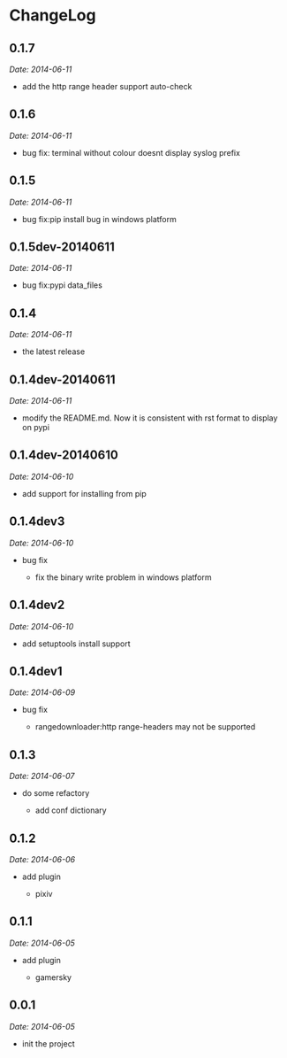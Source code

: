 ChangeLog
=========

0.1.7
---------

*Date: 2014-06-11*

-  add the http range header support auto-check 

0.1.6
---------

*Date: 2014-06-11*

-  bug fix: terminal without colour doesnt display syslog prefix

0.1.5
---------

*Date: 2014-06-11*

-  bug fix:pip install bug in windows platform

0.1.5dev-20140611
---------

*Date: 2014-06-11*

-  bug fix:pypi data_files

0.1.4
---------

*Date: 2014-06-11*

-  the latest release

0.1.4dev-20140611
---------

*Date: 2014-06-11*

-  modify the README.md. Now it is consistent with rst format to display on pypi

0.1.4dev-20140610
---------

*Date: 2014-06-10*

-  add support for installing from pip

0.1.4dev3
---------

*Date: 2014-06-10*

-  bug fix

   -  fix the binary write problem in windows platform

0.1.4dev2
---------

*Date: 2014-06-10*

-  add setuptools install support

0.1.4dev1
---------

*Date: 2014-06-09*

-  bug fix

   -  rangedownloader:http range-headers may not be supported

0.1.3
-----

*Date: 2014-06-07*

-  do some refactory

   -  add conf dictionary

0.1.2
-----

*Date: 2014-06-06*

-  add plugin

   -  pixiv

0.1.1
-----

*Date: 2014-06-05*

-  add plugin

   -  gamersky

0.0.1
-----

*Date: 2014-06-05*

-  init the project


